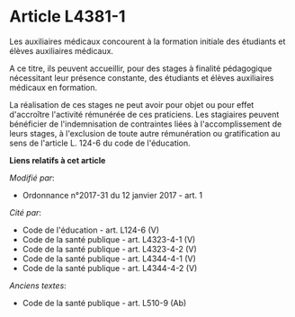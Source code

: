 # Article L4381-1

Les auxiliaires médicaux concourent à la formation initiale des étudiants et élèves auxiliaires médicaux. 

A ce titre, ils peuvent accueillir, pour des stages à finalité pédagogique nécessitant leur présence constante, des étudiants
et élèves auxiliaires médicaux en formation. 

La réalisation de ces stages ne peut avoir pour objet ou pour effet d'accroître l'activité rémunérée de ces praticiens. Les
stagiaires peuvent bénéficier de l'indemnisation de contraintes liées à l'accomplissement de leurs stages, à l'exclusion de
toute autre rémunération ou gratification au sens de l'article L. 124-6 du code de l'éducation.

**Liens relatifs à cet article**

_Modifié par_:

  - Ordonnance n°2017-31 du 12 janvier 2017 - art. 1

_Cité par_:

  - Code de l'éducation - art. L124-6 (V)
  - Code de la santé publique - art. L4323-4-1 (V)
  - Code de la santé publique - art. L4323-4-2 (V)
  - Code de la santé publique - art. L4344-4-1 (V)
  - Code de la santé publique - art. L4344-4-2 (V)

_Anciens textes_:

  - Code de la santé publique - art. L510-9 (Ab)
